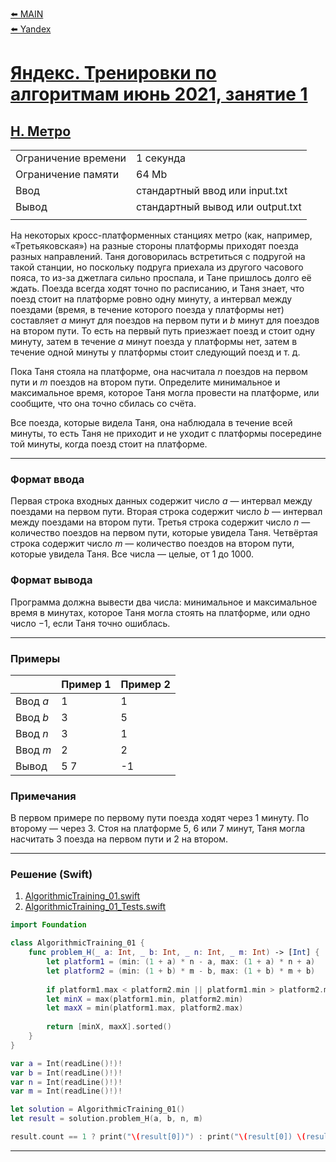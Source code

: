 [⬅️ MAIN][main]<br>[⬅️ Yandex][Yandex]  

[main]: ./../../../README.md
[Yandex]: ./../../README.md
[Yandex_AT_01_orig]: https://contest.yandex.ru/contest/27393
[Yandex_AT_01_H]: https://contest.yandex.ru/contest/27393/problems/H/

# [Яндекс. Тренировки по алгоритмам июнь 2021, занятие 1][Yandex_AT_01_orig]
## [H. Метро][Yandex_AT_01_H]

|||
|--------------------|----------------------------------|
|Ограничение времени |1 секунда                         |
|Ограничение памяти  |64 Mb                             |
|Ввод                |стандартный ввод или input.txt    |
|Вывод               |стандартный вывод или output.txt  |
|||

На некоторых кросс-платформенных станциях метро (как, например, «Третьяковская») на разные стороны платформы приходят поезда разных направлений. Таня договорилась встретиться с подругой на такой станции, но поскольку подруга приехала из другого часового пояса, то из-за джетлага сильно проспала, и Тане пришлось долго её ждать. Поезда всегда ходят точно по расписанию, и Таня знает, что поезд стоит на платформе ровно одну минуту, а интервал между поездами (время, в течение которого поезда у платформы нет) составляет ${a}$ минут для поездов на первом пути и ${b}$ минут для поездов на втором пути. То есть на первый путь приезжает поезд и стоит одну минуту, затем в течение ${a}$ минут поезда у платформы нет, затем в течение одной минуты у платформы стоит следующий поезд и т. д.

Пока Таня стояла на платформе, она насчитала ${n}$ поездов на первом пути и ${m}$ поездов на втором пути. Определите минимальное и максимальное время, которое Таня могла провести на платформе, или сообщите, что она точно сбилась со счёта.

Все поезда, которые видела Таня, она наблюдала в течение всей минуты, то есть Таня не приходит и не уходит с платформы посередине той минуты, когда поезд стоит на платформе.


---
### Формат ввода
Первая строка входных данных содержит число ${a}$ — интервал между поездами на первом пути. Вторая строка содержит число ${b}$ — интервал между поездами на втором пути. Третья строка содержит число ${n}$ — количество поездов на первом пути, которые увидела Таня. Четвёртая строка содержит число ${m}$ — количество поездов на втором пути, которые увидела Таня. Все числа — целые, от ${1}$ до ${1000}$.


### Формат вывода
Программа должна вывести два числа: минимальное и максимальное время в минутах, которое Таня могла стоять на платформе, или одно число ${-1}$, если Таня точно ошиблась.


---
### Примеры
|           |Пример 1   |Пример 2   |
|-----------|-----------|-----------|
|Ввод ${a}$ |1          |1          |
|Ввод ${b}$ |3          |5          |
|Ввод ${n}$ |3          |1          |
|Ввод ${m}$ |2          |2          |
|Вывод      |5 7        |-1         |


### Примечания
В первом примере по первому пути поезда ходят через 1 минуту. По второму — через 3. Стоя на платформе 5, 6 или 7 минут, Таня могла насчитать 3 поезда на первом пути и 2 на втором.


---
### Решение (Swift)
[AlgorithmicTraining_01]: ./../../YandexTasks.Swift/YandexTasks/Sources/YandexTasks/AlgorithmicTraining_01.swift
[AlgorithmicTraining_01_Tests]: ./../../YandexTasks.Swift/YandexTasks/Tests/YandexTasksTests/AlgorithmicTraining_01_Tests.swift

1. [AlgorithmicTraining_01.swift][AlgorithmicTraining_01]
2. [AlgorithmicTraining_01_Tests.swift][AlgorithmicTraining_01_Tests]

```swift
import Foundation

class AlgorithmicTraining_01 {
    func problem_H(_ a: Int, _ b: Int, _ n: Int, _ m: Int) -> [Int] {
        let platform1 = (min: (1 + a) * n - a, max: (1 + a) * n + a)
        let platform2 = (min: (1 + b) * m - b, max: (1 + b) * m + b)
        
        if platform1.max < platform2.min || platform1.min > platform2.max { return [-1] }
        let minX = max(platform1.min, platform2.min)
        let maxX = min(platform1.max, platform2.max)
        
        return [minX, maxX].sorted()
    }
}

var a = Int(readLine()!)!
var b = Int(readLine()!)!
var n = Int(readLine()!)!
var m = Int(readLine()!)!

let solution = AlgorithmicTraining_01()
let result = solution.problem_H(a, b, n, m)

result.count == 1 ? print("\(result[0])") : print("\(result[0]) \(result[1])")
```


---